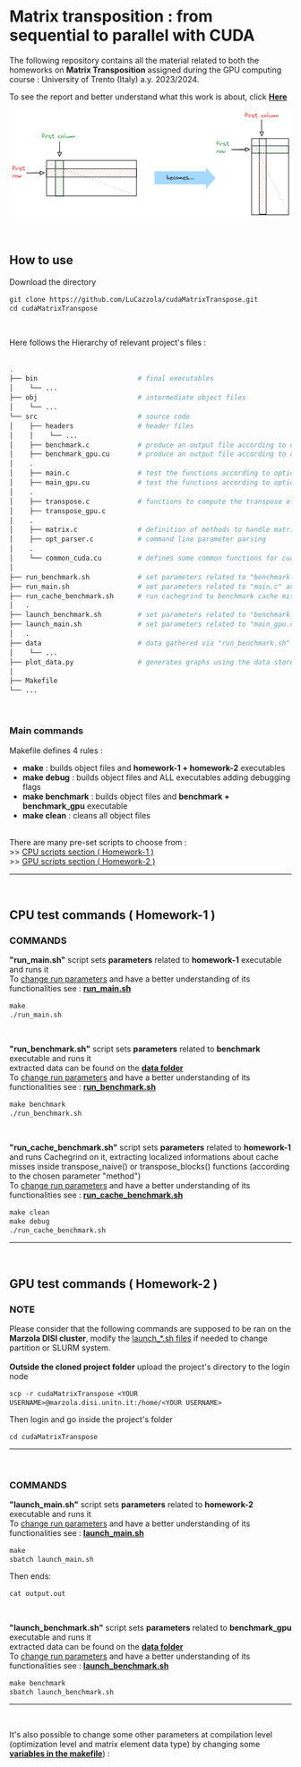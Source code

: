 # Matrix transposition : from sequential to parallel with CUDA

The following repository contains all the material related to both the homeworks on **Matrix Transposition** assigned during the GPU computing course : University of Trento (Italy) a.y. 2023/2024.
<br>

To see the report and better understand what this work is about, click [**Here**](materials/LC-GPU_computing-report.pdf)

![Matrix Transposition](materials/problem-intro.png)

<br>

## How to use

Download the directory
```
git clone https://github.com/LuCazzola/cudaMatrixTranspose.git
cd cudaMatrixTranspose
```
<br>


Here follows the Hierarchy of relevant project's files :
```bash

.
├── bin                         # final executables
│    └── ...
├── obj                         # intermediate object files
│    └── ...
└── src                         # source code
│    ├── headers                # header files
│    │    └── ...                         
│    ├── benchmark.c            # produce an output file according to options in "run_benchmark.sh"
│    ├── benchmark_gpu.cu       # produce an output file according to options in "launch_benchmark.sh"
│    .
│    ├── main.c                 # test the functions according to options in "run_main.sh"
│    ├── main_gpu.cu            # test the functions according to options in "launch_main.sh"
│    .
│    ├── transpose.c            # functions to compute the transpose of a given matrix
│    ├── transpose_gpu.c 
│    .
│    ├── matrix.c               # definition of methods to handle matrices
│    ├── opt_parser.c           # command line parameter parsing
│    .
│    └── common_cuda.cu         # defines some common functions for cuda methods
│
├── run_benchmark.sh            # set parameters related to "benchmark.c" and run the script
├── run_main.sh                 # set parameters related to "main.c" and run the script
├── run_cache_benchmark.sh      # run cachegrind to benchmark cache miss % on specified function
│   .
├── launch_benchmark.sh         # set parameters related to "benchmark_gpu.cu" and run the script on SLURM system
├── launch_main.sh              # set parameters related to "main_gpu.cu" and run the script on SLURM system
│   .
├── data                        # data gathered via "run_benchmark.sh" & "launch_benchmark.sh"
│    └── ...
├── plot_data.py                # generates graphs using the data stored in "data" folder
│
├── Makefile
└── ...
```
<br>

### Main commands

Makefile defines 4 rules :
* **make** : builds object files and **homework-1 + homework-2** executables
* **make debug** :  builds object files and ALL executables adding debugging flags
* **make benchmark** : builds object files and **benchmark + benchmark_gpu** executable
* **make clean** : cleans all object files
<br>
There are many pre-set scripts to choose from :
<br>
>> <a href="#CPU-sec">CPU scripts section ( Homework-1 )</a>
<br>
>> <a href="#GPU-sec">GPU scripts section ( Homework-2 )</a> 

<hr><br>

<a name="CPU-sec"></a>
## CPU test commands ( Homework-1 )
### COMMANDS
**"run_main.sh"** script sets **parameters** related to **homework-1** executable and runs it
<br>
To [change run parameters](run_main.sh?plain=1#L12-L19) and have a better understanding of its functionalities see : [**run_main.sh**](run_main.sh?plain=1#L3-L9)
```
make
./run_main.sh
```

<br>

**"run_benchmark.sh"** script sets **parameters** related to **benchmark** executable and runs it
<br>
extracted data can be found on the [**data folder**](data/)
<br>
To [change run parameters](run_benchmark.sh?plain=1#L20-L28) and have a better understanding of its functionalities see : [**run_benchmark.sh**](run_benchmark.sh?plain=1#L3-L17)
```
make benchmark
./run_benchmark.sh
```

<br>

**"run_cache_benchmark.sh"** script sets **parameters** related to **homework-1** and runs Cachegrind on it, extracting localized informations about cache misses inside transpose_naive() or transpose_blocks() functions (according to the chosen parameter "method")
<br>
To [change run parameters](run_cache_benchmark.sh?plain=1#L18-L25) and have a better understanding of its functionalities see : [**run_cache_benchmark.sh**](run_cache_benchmark.sh?plain=1#L3-L15)
```
make clean
make debug
./run_cache_benchmark.sh
```
<hr><br>

<a name="GPU-sec"></a>
## GPU test commands ( Homework-2 )
### NOTE
Please consider that the following commands are supposed to be ran on the **Marzola DISI cluster**, modify the [launch_*.sh files](launch_main.sh?plain=1#L3-L13) if needed to change partition or SLURM system.
<br><br>
**Outside the cloned project folder** upload the project's directory to the login node
```
scp -r cudaMatrixTranspose <YOUR USERNAME>@marzola.disi.unitn.it:/home/<YOUR USERNAME>
```
Then login and go inside the project's folder
```
cd cudaMatrixTranspose
```
<hr><br>

### COMMANDS
**"launch_main.sh"** script sets **parameters** related to **homework-2** executable and runs it
<br>
To [change run parameters](launch_main.sh?plain=1#L26-L37) and have a better understanding of its functionalities see : [**launch_main.sh**](launch_main.sh?plain=1#L17-L23)
```
make
sbatch launch_main.sh
```
Then  ends:
```
cat output.out
```
<br>

**"launch_benchmark.sh"** script sets **parameters** related to **benchmark_gpu** executable and runs it
<br>
extracted data can be found on the [**data folder**](data/)
<br>
To [change run parameters](launch_benchmark.sh?plain=1#L35-L49) and have a better understanding of its functionalities see : [**launch_benchmark.sh**](launch_benchmark.sh?plain=1#L16-L30)
```
make benchmark
sbatch launch_benchmark.sh
```



<hr><br>

It's also possible to change some other parameters at compilation level (optimization level and matrix element data type) by changing some [**variables in the makefile**](Makefile?plain=1#L3-L6)) :

